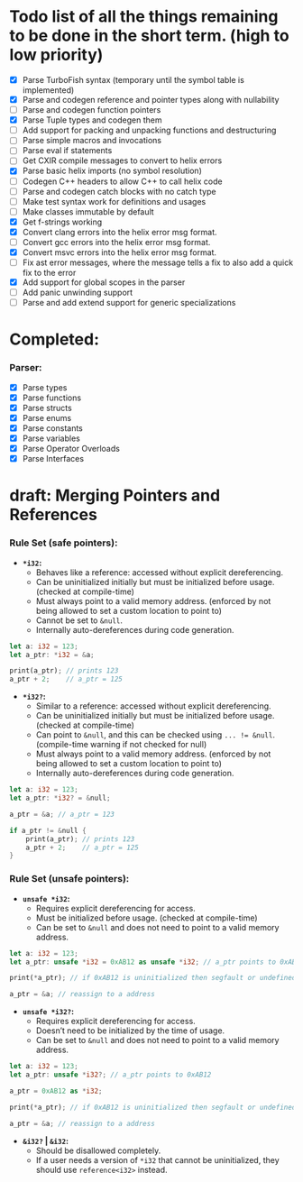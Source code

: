 # Todo list of all the things remaining to be done in the short term. (high to low priority)

- [x] Parse TurboFish syntax (temporary until the symbol table is implemented)
- [x] Parse and codegen reference and pointer types along with nullability
- [ ] Parse and codegen function pointers
- [x] Parse Tuple types and codegen them
- [ ] Add support for packing and unpacking functions and destructuring
- [ ] Parse simple macros and invocations
- [ ] Parse eval if statements
- [ ] Get CXIR compile messages to convert to helix errors
- [x] Parse basic helix imports (no symbol resolution)
- [ ] Codegen C++ headers to allow C++ to call helix code
- [ ] Parse and codegen catch blocks with no catch type
- [ ] Make test syntax work for definitions and usages
- [ ] Make classes immutable by default
- [x] Get f-strings working
- [x] Convert clang errors into the helix error msg format.
- [ ] Convert gcc errors into the helix error msg format.
- [x] Convert msvc errors into the helix error msg format.
- [ ] Fix ast error messages, where the message tells a fix to also add a quick fix to the error
- [x] Add support for global scopes in the parser
- [ ] Add panic unwinding support
- [ ] Parse and add extend support for generic specializations

# Completed:
### Parser:
- [x] Parse types
- [x] Parse functions
- [x] Parse structs
- [x] Parse enums
- [x] Parse constants
- [x] Parse variables
- [x] Parse Operator Overloads
- [x] Parse Interfaces

# draft: **Merging Pointers and References**
### Rule Set (safe pointers):
- **`*i32`:**
  - Behaves like a reference: accessed without explicit dereferencing.
  - Can be uninitialized initially but must be initialized before usage. (checked at compile-time)
  - Must always point to a valid memory address. (enforced by not being allowed to set a custom location to point to)
  - Cannot be set to `&null`.
  - Internally auto-dereferences during code generation.

```rs
let a: i32 = 123;
let a_ptr: *i32 = &a;

print(a_ptr); // prints 123
a_ptr + 2;    // a_ptr = 125
```

- **`*i32?`:**
  - Similar to a reference: accessed without explicit dereferencing.
  - Can be uninitialized initially but must be initialized before usage. (checked at compile-time)
  - Can point to `&null`, and this can be checked using `... != &null`. (compile-time warning if not checked for null)
  - Must always point to a valid memory address. (enforced by not being allowed to set a custom location to point to)
  - Internally auto-dereferences during code generation.

```rs
let a: i32 = 123;
let a_ptr: *i32? = &null;

a_ptr = &a; // a_ptr = 123

if a_ptr != &null {
    print(a_ptr); // prints 123
    a_ptr + 2;    // a_ptr = 125
}
```

### Rule Set (unsafe pointers):
- **`unsafe *i32`:**
  - Requires explicit dereferencing for access.
  - Must be initialized before usage. (checked at compile-time)
  - Can be set to `&null` and does not need to point to a valid memory address.

```rs
let a: i32 = 123;
let a_ptr: unsafe *i32 = 0xAB12 as unsafe *i32; // a_ptr points to 0xAB12

print(*a_ptr); // if 0xAB12 is uninitialized then segfault or undefined behavior, else reads data in 0xAB12

a_ptr = &a; // reassign to a address
```

- **`unsafe *i32?`:**
  - Requires explicit dereferencing for access.
  - Doesn’t need to be initialized by the time of usage.
  - Can be set to `&null` and does not need to point to a valid memory address.

```rs
let a: i32 = 123;
let a_ptr: unsafe *i32?; // a_ptr points to 0xAB12

a_ptr = 0xAB12 as *i32;

print(*a_ptr); // if 0xAB12 is uninitialized then segfault or undefined behavior, else reads data in 0xAB12

a_ptr = &a; // reassign to a address
```

- **`&i32?` | `&i32`:**
  - Should be disallowed completely.
  - If a user needs a version of `*i32` that cannot be uninitialized, they should use `reference<i32>` instead.